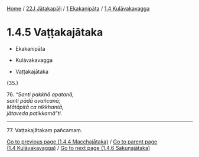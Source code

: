 
[Home](/) / [22J Jātakapāḷi](../../../22J.md) / [1 Ekakanipāta](../../1.md) / [1.4 Kulāvakavagga](../1.4.md)

# 1.4.5 Vaṭṭakajātaka

* Ekakanipāta

* Kulāvakavagga

* Vaṭṭakajātaka

(35.)

76\. _“Santi pakkhā apatanā,_  
_santi pādā avañcanā;_  
_Mātāpitā ca nikkhantā,_  
_jātaveda paṭikkamā”ti._  


---

77\. Vaṭṭakajātakaṃ pañcamaṃ.



[Go to previous page (1.4.4 Macchajātaka)](1.4.4.md) / [Go to parent page (1.4 Kulāvakavagga)](../1.4.md) / [Go to next page (1.4.6 Sakuṇajātaka)](1.4.6.md)



